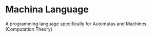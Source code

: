 # Machina Language
A programming language specifically for Automatas and Machines. (Computation Theory)
